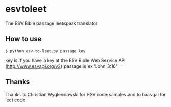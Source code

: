 esvtoleet
=========

The ESV Bible passage leetspeak translator

How to use
----------

```
$ python esv-to-leet.py passage key
```

key is if you have a key at the ESV Bible Web Service API (http://www.esvapi.org/v2)
passage is ex "John 3:16"


Thanks
------

Thanks to Christian Wyglendowski for ESV code samples and to baavgai for leet code
